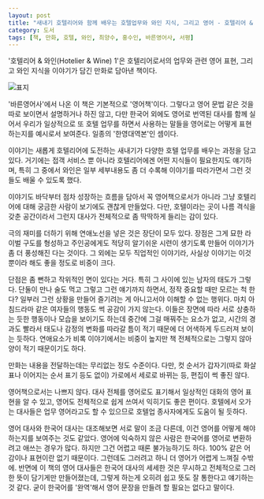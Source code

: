 ```yaml
---
layout: post
title: "새내기 호텔리어와 함께 배우는 호텔업무와 와인 지식, 그리고 영어 - 호텔리어 & 와인 1"
category: 도서
tags: [책, 만화, 호텔, 와인, 최양수, 홍수인, 바른영어사, 서평]
---
```


'호텔리어 & 와인(Hotelier & Wine) 1'은
호텔리어로서의 업무와 관련 영어 표현, 그리고 와인 지식을 이야기가 담긴 만화로 담아낸 책이다.

![표지](https://lh3.googleusercontent.com/wwH8vIFwjGKWlwJtRR5e82yMj-pubx-abkYzay6EtFKaYkXLnlFMDkNj1YKKhRFHdGXclama5SXG-w=s480)

'바른영어사'에서 나온 이 책은 기본적으로 '영어책'이다.
그렇다고 영어 문법 같은 것을 따로 보이면서 설명하거나 하진 않고,
다만 한국어 외에도 영어로 번역된 대사를 함께 실어서
우리가 일상적으로 또 호텔 업무를 하면서 사용하는 말들을
영어로는 어떻게 표현하는지를 예시로서 보여준다.
일종의 '한영대역본'인 셈이다.

이야기는 새롭게 호텔리어에 도전하는 새내기가
다양한 호텔 업무를 배우는 과정을 담고있다.
거기에는 접객 서비스 뿐 아니라 호텔리어에겐 어떤 지식들이 필요한지도 얘기하며,
특히 그 중에서 와인은 일부 세부내용도 좀 더 수록해
이야기를 따라가면서 그런 것들도 배울 수 있도록 했다.

이야기도 바닥부터 점차 성장하는 흐름을 담아서
꼭 영어책으로서가 아니라 그냥 호텔리어에 대해 궁금한 사람이 보기에도 괜찮게 만들었다.
다만, 호텔이라는 곳이 나름 격식을 갖춘 공간이라서 그런지
대사가 전체적으로 좀 딱딱하게 들리는 감이 있다.

극의 재미를 더하기 위해 연애노선을 넣은 것은 장단이 모두 있다.
장점은 그게 묘한 라이벌 구도를 형성하고 주인공에게도 적당히 알기쉬운 시련이 생기도록 만들어
이야기가 좀 더 풍성해진 다는 것이다.
그 외에는 모두 직업적인 이야기라, 사실상 이야기는 이것뿐이라 해도 좋을 정도로 비중이 크다.

단점은 좀 뻔하고 작위적인 면이 있다는 거다.
특히 그 사이에 있는 남자의 태도가 그렇다.
단둘이 만나 술도 먹고 그렇고 그런 얘기까지 하면서, 정작 중요할 때만 모르는 척 한다?
일부러 그런 상황을 만들어 즐기려는 게 아니고서야 이해할 수 없는 행위다.
마치 아침드라마 같은 여자들의 행동도 썩 공감이 가지 않는다.
이들은 장면에 따라 서로 상충하는 듯한 행동이나 모습을 보이기도 하는데 중간에 그걸 매꿔주는 요소가 없고,
시간의 경과도 빨라서 태도나 감정의 변화를 따라갈 틈이 적기 때문에
더 어색하게 두드러져 보이는 듯하다.
연애요소가 비록 이야기에서는 비중이 높지만
책 전체적으로는 그렇지 않아 양이 적기 때문이기도 하다.

만화는 내용을 전달하는데는 무리없는 정도 수준이다.
다만, 컷 순서가 갑자기(따로 화살표나 이어지는 순서 표기 등도 없이) 가로에서 세로로 바뀌는 등,
편집이 썩 좋진 않다.

영어책으로서는 나쁘지 않다.
대사 전체를 영어로도 표기해서 일상적인 대화의 영어 표현을 알 수 있고,
영어도 전체적으로 쉽게 쓰여서 익히기도 좋은 편이다.
호텔에서 오가는 대사들은 업무 영어라고도 할 수 있으므로 호텔업 종사자에게도 도움이 될 듯하다.

영어 대사와 한국어 대사는 대조해보면 서로 말이 조금 다른데,
이건 영어를 어떻게 해야하는지를 보여주는 것도 같았다.
영어에 익숙하지 않은 사람은 한국어를 영어로 변환하려고 애쓰는 경우가 많다.
하지만 그건 어렵고 때론 불가능하기도 하다.
100% 같은 어감이나 표현이란 없기 때문이다.
그런데도 그러려고 하니 더 영어가 어렵게 느껴질 수밖에.
반면에 이 책의 영어 대사들은 한국어 대사의 세세한 것은 무시하고
전체적으로 그러한 뜻이 담기게만 만들어졌는데,
그렇게 하는게 오히려 쉽고 뜻도 잘 통한다고 얘기하는 것 같다.
굳이 한국어를 '완역'해서 영어 문장을 만들려 할 필요는 없다고 말이다.
